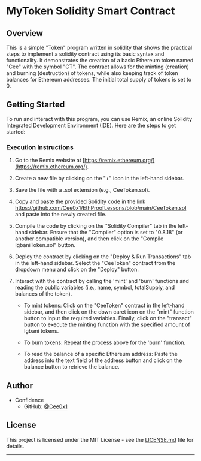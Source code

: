# MyToken Solidity Smart Contract

## Overview

This is a simple "Token" program written in solidity that shows the practical steps to implement a solidity contract using its basic syntax and functionality. It demonstrates the creation of a basic Ethereum token named "Cee" with the symbol "CT". The contract allows for the minting (creation) and burning (destruction) of tokens, while also keeping track of token balances for Ethereum addresses. The initial total supply of tokens is set to 0.

## Getting Started

To run and interact with this program, you can use Remix, an online Solidity Integrated Development Environment (IDE). Here are the steps to get started:

### Execution Instructions

1. Go to the Remix website at [https://remix.ethereum.org/](https://remix.ethereum.org/).

2. Create a new file by clicking on the "+" icon in the left-hand sidebar.

3. Save the file with a .sol extension (e.g., CeeToken.sol).

4. Copy and paste the provided Solidity code in the link https://github.com/Cee0x1/EthProofLessons/blob/main/CeeToken.sol and paste into the newly created file.

5. Compile the code by clicking on the "Solidity Compiler" tab in the left-hand sidebar. Ensure that the "Compiler" option is set to "0.8.18" (or another compatible version), and then click on the "Compile IgbaniToken.sol" button.

6. Deploy the contract by clicking on the "Deploy & Run Transactions" tab in the left-hand sidebar. Select the "CeeToken" contract from the dropdown menu and click on the "Deploy" button.

7. Interact with the contract by calling the 'mint' and 'burn' functions and reading the public variables (i.e., name, symbol, totalSupply, and balances of the token).

   - To mint tokens: Click on the "CeeToken" contract in the left-hand sidebar, and then click on the down caret icon on the "mint" function button to input the required variables. Finally, click on the "transact" button to execute the minting function with the specified amount of Igbani tokens.

   - To burn tokens: Repeat the process above for the 'burn' function.

   - To read the balance of a specific Ethereum address: Paste the address into the text field of the address button and click on the balance button to retrieve the balance.

## Author

- Confidence
  - GitHub: [@Cee0x1](https://github.com/Cee0x1)

## License

This project is licensed under the MIT License - see the [LICENSE.md](LICENSE.md) file for details.

---
